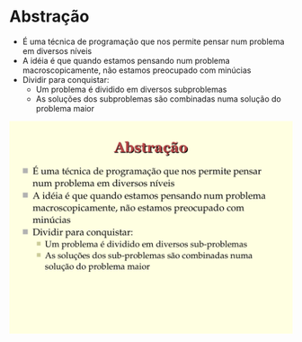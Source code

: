# Abstração

- É uma técnica de programação que nos permite pensar
  num problema em diversos níveis
- A idéia é que quando estamos pensando num problema
  macroscopicamente, não estamos preocupado com
  minúcias
- Dividir para conquistar:
   - Um problema é dividido em diversos sub­problemas
   - As soluções dos sub­problemas são combinadas numa
     solução do problema maior

![Slide 02](images/page-02.png)





